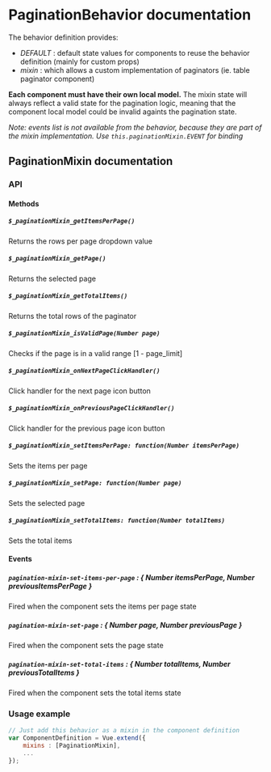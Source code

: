 # PaginationBehavior documentation

The behavior definition provides:
- *DEFAULT* : default state values for components to reuse the behavior definition (mainly for custom props)
- *mixin* : which allows a custom implementation of paginators (ie. table paginator component)

**Each component must have their own local model.** The mixin state will always reflect a valid state for the pagination logic, meaning that the component local model could be invalid againts the pagination state.

*Note: events list is not available from the behavior, because they are part of the mixin implementation. Use `this.paginationMixin.EVENT` for binding*

## PaginationMixin documentation

### API

#### Methods

##### `$_paginationMixin_getItemsPerPage()`

Returns the rows per page dropdown value

##### `$_paginationMixin_getPage()`

Returns the selected page

##### `$_paginationMixin_getTotalItems()`

Returns the total rows of the paginator

##### `$_paginationMixin_isValidPage(Number page)`

Checks if the page is in a valid range [1 - page_limit]

##### `$_paginationMixin_onNextPageClickHandler()`

Click handler for the next page icon button

##### `$_paginationMixin_onPreviousPageClickHandler()`

Click handler for the previous page icon button

##### `$_paginationMixin_setItemsPerPage: function(Number itemsPerPage)`

Sets the items per page

##### `$_paginationMixin_setPage: function(Number page)`

Sets the selected page

##### `$_paginationMixin_setTotalItems: function(Number totalItems)`

Sets the total items

#### Events

##### `pagination-mixin-set-items-per-page` : { Number itemsPerPage, Number previousItemsPerPage }

Fired when the component sets the items per page state

##### `pagination-mixin-set-page` : { Number page, Number previousPage }

Fired when the component sets the page state

##### `pagination-mixin-set-total-items` : { Number totalItems, Number previousTotalItems }

Fired when the component sets the total items state

### Usage example

```javascript
// Just add this behavior as a mixin in the component definition
var ComponentDefinition = Vue.extend({
    mixins : [PaginationMixin],
    ...
});
```